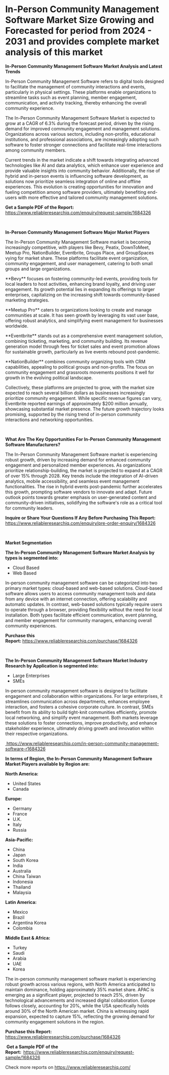 <p><h1>In-Person Community Management Software Market Size Growing and Forecasted for period from 2024 - 2031 and provides complete market analysis of this market</h1></p><p><strong>In-Person Community Management Software Market Analysis and Latest Trends</strong></p>
<p><p>In-Person Community Management Software refers to digital tools designed to facilitate the management of community interactions and events, particularly in physical settings. These platforms enable organizations to streamline tasks such as event planning, member engagement, communication, and activity tracking, thereby enhancing the overall community experience.</p><p>The In-Person Community Management Software Market is expected to grow at a CAGR of 6.3% during the forecast period, driven by the rising demand for improved community engagement and management solutions. Organizations across various sectors, including non-profits, educational institutions, and professional associations, are increasingly adopting such software to foster stronger connections and facilitate real-time interactions among community members.</p><p>Current trends in the market indicate a shift towards integrating advanced technologies like AI and data analytics, which enhance user experience and provide valuable insights into community behavior. Additionally, the rise of hybrid and in-person events is influencing software development, as solutions now prioritize seamless integration of online and offline experiences. This evolution is creating opportunities for innovation and fueling competition among software providers, ultimately benefiting end-users with more effective and tailored community management solutions.</p></p>
<p><strong>Get a Sample PDF of the Report:&nbsp;</strong> <a href="https://www.reliableresearchiq.com/enquiry/request-sample/1684326?utm_campaign=1082&utm_medium=2&utm_source=Github&utm_content=ia&utm_term=30122024&utm_id=in-person-community-management-software">https://www.reliableresearchiq.com/enquiry/request-sample/1684326</a></p>
<p>&nbsp;</p>
<p><strong>In-Person Community Management Software Major Market Players</strong></p>
<p><p>The In-Person Community Management Software market is becoming increasingly competitive, with players like Bevy, Peatix, DownToMeet, Meetup Pro, NationBuilder, Eventbrite, Groups Place, and GroupSpaces vying for market share. These platforms facilitate event organization, community engagement, and user management, catering to both small groups and large organizations.</p><p>**Bevy** focuses on fostering community-led events, providing tools for local leaders to host activities, enhancing brand loyalty, and driving user engagement. Its growth potential lies in expanding its offerings to larger enterprises, capitalizing on the increasing shift towards community-based marketing strategies.</p><p>**Meetup Pro** caters to organizations looking to create and manage communities at scale. It has seen growth by leveraging its vast user base, offering robust analytics, and simplifying event management for businesses worldwide.</p><p>**Eventbrite** stands out as a comprehensive event management solution, combining ticketing, marketing, and community building. Its revenue generation model through fees for ticket sales and event promotion allows for sustainable growth, particularly as live events rebound post-pandemic.</p><p>**NationBuilder** combines community organizing tools with CRM capabilities, appealing to political groups and non-profits. The focus on community engagement and grassroots movements positions it well for growth in the evolving political landscape.</p><p>Collectively, these platforms are projected to grow, with the market size expected to reach several billion dollars as businesses increasingly prioritize community engagement. While specific revenue figures can vary, Eventbrite reported earnings of approximately $200 million annually, showcasing substantial market presence. The future growth trajectory looks promising, supported by the rising trend of in-person community interactions and networking opportunities.</p></p>
<p>&nbsp;</p>
<p><strong>What Are The Key Opportunities For In-Person Community Management Software Manufacturers?</strong></p>
<p><p>The In-Person Community Management Software market is experiencing robust growth, driven by increasing demand for enhanced community engagement and personalized member experiences. As organizations prioritize relationship-building, the market is projected to expand at a CAGR of over 15% through 2028. Key trends include the integration of AI-driven analytics, mobile accessibility, and seamless event management functionalities. The rise in hybrid events post-pandemic further accelerates this growth, prompting software vendors to innovate and adapt. Future outlook points towards greater emphasis on user-generated content and community-driven initiatives, solidifying the software's role as a critical tool for community leaders.</p></p>
<p><strong>Inquire or Share Your Questions If Any Before Purchasing This Report:</strong> <a href="https://www.reliableresearchiq.com/enquiry/pre-order-enquiry/1684326?utm_campaign=1082&utm_medium=2&utm_source=Github&utm_content=ia&utm_term=30122024&utm_id=in-person-community-management-software">https://www.reliableresearchiq.com/enquiry/pre-order-enquiry/1684326</a></p>
<p>&nbsp;</p>
<p><strong>Market Segmentation</strong></p>
<p><strong>The In-Person Community Management Software Market Analysis by types is segmented into:</strong></p>
<p><ul><li>Cloud Based</li><li>Web Based</li></ul></p>
<p><p>In-person community management software can be categorized into two primary market types: cloud-based and web-based solutions. Cloud-based software allows users to access community management tools and data from any device with an internet connection, offering scalability and automatic updates. In contrast, web-based solutions typically require users to operate through a browser, providing flexibility without the need for local installation. Both types facilitate efficient communication, event planning, and member engagement for community managers, enhancing overall community experiences.</p></p>
<p><strong>Purchase this Report:&nbsp;</strong><a href="https://www.reliableresearchiq.com/purchase/1684326?utm_campaign=1082&utm_medium=2&utm_source=Github&utm_content=ia&utm_term=30122024&utm_id=in-person-community-management-software">https://www.reliableresearchiq.com/purchase/1684326</a></p>
<p>&nbsp;</p>
<p><strong>The In-Person Community Management Software Market Industry Research by Application is segmented into:</strong></p>
<p><ul><li>Large Enterprises</li><li>SMEs</li></ul></p>
<p><p>In-person community management software is designed to facilitate engagement and collaboration within organizations. For large enterprises, it streamlines communication across departments, enhances employee interaction, and fosters a cohesive corporate culture. In contrast, SMEs benefit from its ability to build tight-knit communities efficiently, promote local networking, and simplify event management. Both markets leverage these solutions to foster connections, improve productivity, and enhance stakeholder experience, ultimately driving growth and innovation within their respective organizations.</p></p>
<p><a href="https://www.reliableresearchiq.com/in-person-community-management-software-r1684326?utm_campaign=1082&utm_medium=2&utm_source=Github&utm_content=ia&utm_term=30122024&utm_id=in-person-community-management-software">&nbsp;https://www.reliableresearchiq.com/in-person-community-management-software-r1684326</a></p>
<p><strong>In terms of Region, the In-Person Community Management Software Market Players available by Region are:</strong></p>
<p>
    <p> <strong> North America: </strong>
        <ul>
            <li>United States</li>
            <li>Canada</li>
        </ul>
        </p> 
    <p> <strong> Europe: </strong>
        <ul>
            <li>Germany</li>
            <li>France</li>
            <li>U.K.</li>
            <li>Italy</li>
            <li>Russia</li>
        </ul>
        </p> 
    <p> <strong> Asia-Pacific: </strong>
        <ul>
            <li>China</li>
            <li>Japan</li>
            <li>South Korea</li>
            <li>India</li>
            <li>Australia</li>
            <li>China Taiwan</li>
            <li>Indonesia</li>
            <li>Thailand</li>
            <li>Malaysia</li>
        </ul>
        </p> 
    <p> <strong> Latin America: </strong>
        <ul>
            <li>Mexico</li>
            <li>Brazil</li>
            <li>Argentina Korea</li>
            <li>Colombia</li>
        </ul>
        </p> 
    <p> <strong> Middle East & Africa: </strong>
        <ul>
            <li>Turkey</li>
            <li>Saudi</li>
            <li>Arabia</li>
            <li>UAE</li>
            <li>Korea</li>
        </ul>
    </p>
    </p>
<p><p>The in-person community management software market is experiencing robust growth across various regions, with North America anticipated to maintain dominance, holding approximately 35% market share. APAC is emerging as a significant player, projected to reach 25%, driven by technological advancements and increased digital collaboration. Europe follows closely, accounting for 20%, while the USA specifically holds around 30% of the North American market. China is witnessing rapid expansion, expected to capture 15%, reflecting the growing demand for community engagement solutions in the region.</p></p>
<p><strong>Purchase this Report: </strong><a href="https://www.reliableresearchiq.com/purchase/1684326?utm_campaign=1082&utm_medium=2&utm_source=Github&utm_content=ia&utm_term=30122024&utm_id=in-person-community-management-software">https://www.reliableresearchiq.com/purchase/1684326</a></p>
<p>&nbsp;<strong>Get a Sample PDF of the Report:&nbsp;&nbsp;</strong><a href="https://www.reliableresearchiq.com/enquiry/request-sample/1684326?utm_campaign=1082&utm_medium=2&utm_source=Github&utm_content=ia&utm_term=30122024&utm_id=in-person-community-management-software">https://www.reliableresearchiq.com/enquiry/request-sample/1684326</a></p>
<p><strong></strong></p>
<p>Check more reports on <a href="https://www.reliableresearchiq.com/?utm_campaign=1082&utm_medium=2&utm_source=Github&utm_content=ia&utm_term=30122024&utm_id=in-person-community-management-software">https://www.reliableresearchiq.com/</a></p>